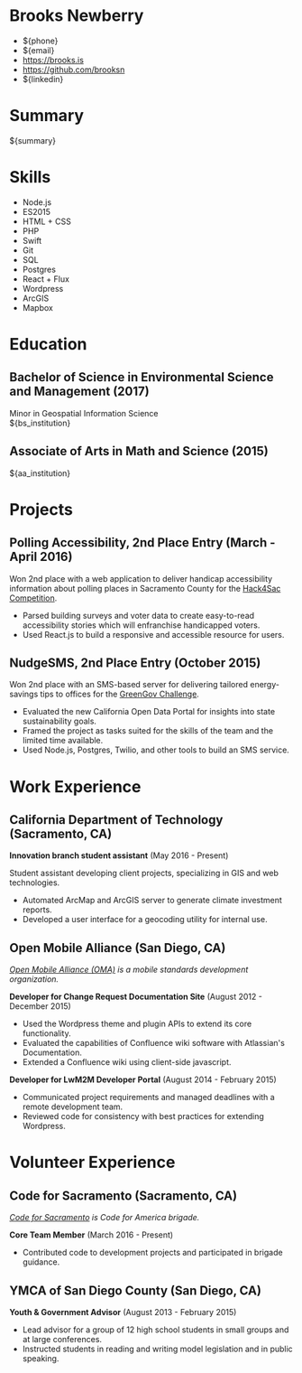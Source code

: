 # Brooks Newberry
- ${phone}
- ${email}
- https://brooks.is
- https://github.com/brooksn
- ${linkedin}

# Summary

${summary}

# Skills

+ Node.js
+ ES2015
+ HTML + CSS
+ PHP
+ Swift
+ Git
+ SQL
+ Postgres
+ React + Flux
+ Wordpress
+ ArcGIS
+ Mapbox

# Education

## Bachelor of Science in Environmental Science and Management (2017)
Minor in Geospatial Information Science   
${bs_institution}

## Associate of Arts in Math and Science (2015)
${aa_institution}

# Projects

## Polling Accessibility, 2nd Place Entry (March - April 2016)

Won 2nd place with a web application to deliver handicap accessibility information about polling places in Sacramento County for the [Hack4Sac Competition](http://hack4sac.saccounty.net).

- Parsed building surveys and voter data to create easy-to-read accessibility stories which will enfranchise handicapped voters. 
- Used React.js to build a responsive and accessible resource for users.

## NudgeSMS, 2nd Place Entry (October 2015)

Won 2nd place with an SMS-based server for delivering tailored energy-savings tips to offices for the [GreenGov Challenge](http://www.govops.ca.gov/#14669).

- Evaluated the new California Open Data Portal for insights into state sustainability goals.
- Framed the project as tasks suited for the skills of the team and the limited time available.
- Used Node.js, Postgres, Twilio, and other tools to build an SMS service.

# Work Experience

## California Department of Technology (Sacramento, CA)

**Innovation branch student assistant** (May 2016 - Present)

Student assistant developing client projects, specializing in GIS and web technologies.

- Automated ArcMap and ArcGIS server to generate climate investment reports.
- Developed a user interface for a geocoding utility for internal use.

## Open Mobile Alliance (San Diego, CA)
*[Open Mobile Alliance (OMA)](http://openmobilealliance.org) is a mobile standards development organization.*

**Developer for Change Request Documentation Site** (August 2012 - December 2015)

- Used the Wordpress theme and plugin APIs to extend its core functionality.
- Evaluated the capabilities of Confluence wiki software with Atlassian's Documentation.
- Extended a Confluence wiki using client-side javascript.

**Developer for LwM2M Developer Portal** (August 2014 - February 2015)

- Communicated project requirements and managed deadlines with a remote development team.
- Reviewed code for consistency with best practices for extending Wordpress.

# Volunteer Experience

## Code for Sacramento (Sacramento, CA)
*[Code for Sacramento](http://codeforsacramento.org) is Code for America brigade.*

**Core Team Member** (March 2016 - Present)

- Contributed code to development projects and participated in brigade guidance.

## YMCA of San Diego County (San Diego, CA)

**Youth & Government Advisor** (August 2013 - February 2015)

- Lead advisor for a group of 12 high school students in small groups and at large conferences.
- Instructed students in reading and writing model legislation and in public speaking.
